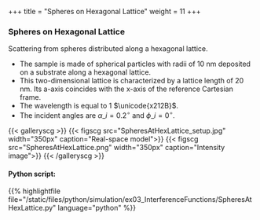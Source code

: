 +++
title = "Spheres on Hexagonal Lattice"
weight = 11
+++

### Spheres on Hexagonal Lattice

Scattering from spheres distributed along a hexagonal lattice.

* The sample is made of spherical particles with radii of $10$ nm deposited on a substrate along a hexagonal lattice.
* This two-dimensional lattice is characterized by a lattice length of $20$ nm. Its a-axis coincides with the x-axis of the reference Cartesian frame.
* The wavelength is equal to $1$ $\unicode{x212B}$.
* The incident angles are $\alpha\_i = 0.2 ^{\circ}$ and $\phi\_i = 0^{\circ}$.

{{< galleryscg >}}
{{< figscg src="SpheresAtHexLattice_setup.jpg" width="350px" caption="Real-space model">}}
{{< figscg src="SpheresAtHexLattice.png" width="350px" caption="Intensity image">}}
{{< /galleryscg >}}

#### Python script:
{{% highlightfile file="/static/files/python/simulation/ex03_InterferenceFunctions/SpheresAtHexLattice.py" language="python" %}}
